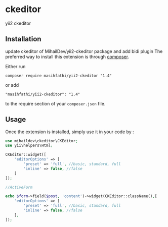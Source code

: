 ckeditor
========
yii2 ckeditor 

Installation
------------
update ckeditor of MihailDev/yii2-ckeditor package and add bidi plugin
The preferred way to install this extension is through [composer](http://getcomposer.org/download/).

Either run

```
composer require masihfathi/yii2-ckeditor "1.4"
```

or add

```
"masihfathi/yii2-ckeditor": "1.4"
```

to the require section of your `composer.json` file.


Usage
-----

Once the extension is installed, simply use it in your code by  :

```php
use mihaildev\ckeditor\CKEditor;
use yii\helpers\Html;

CKEditor::widget([
    'editorOptions' => [
        'preset' => 'full', //basic, standard, full 
        'inline' => false, //false
    ]
]);

//ActiveForm

echo $form->field($post, 'content')->widget(CKEditor::className(),[
    'editorOptions' => [
        'preset' => 'full', //basic, standard, full
        'inline' => false, //false
    ],
]);
```